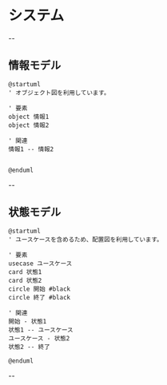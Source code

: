 # システム

--

## 情報モデル

```plantuml
@startuml
' オブジェクト図を利用しています。

' 要素
object 情報1
object 情報2

' 関連
情報1 -- 情報2


@enduml
```

--

## 状態モデル

```plantuml
@startuml
' ユースケースを含めるため、配置図を利用しています。

' 要素
usecase ユースケース
card 状態1
card 状態2
circle 開始 #black
circle 終了 #black

' 関連
開始 - 状態1
状態1 -- ユースケース
ユースケース - 状態2
状態2 -- 終了

@enduml
```

--
